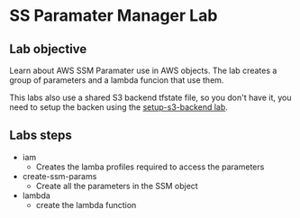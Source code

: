 # SS Paramater Manager Lab

## Lab objective

Learn about AWS SSM Paramater use in AWS objects. The lab creates a group of parameters and a lambda funcion that use them.

This labs also use a shared S3 backend tfstate file, so you don't have it, you need to setup the backen using the [setup-s3-backend lab](/setup-s3-backend).

## Labs steps

* iam
  * Creates the lamba profiles required to access the parameters
* create-ssm-params
  * Create all the parameters in the SSM object
* lambda
  * create the lambda function
